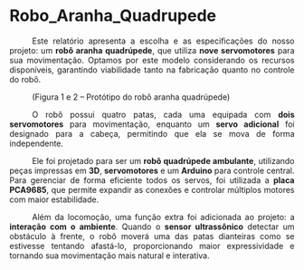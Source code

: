 # Robo_Aranha_Quadrupede

<p style="text-align: justify; text-indent: 40px;">
Este relatório apresenta a escolha e as especificações do nosso projeto: um <b>robô aranha quadrúpede</b>, que utiliza <b>nove servomotores</b> para sua movimentação. Optamos por este modelo considerando os recursos disponíveis, garantindo viabilidade tanto na fabricação quanto no controle do robô.
</p>

<p style="text-align: justify; text-indent: 40px;">
(Figura 1 e 2 – Protótipo do robô aranha quadrúpede)
</p>

<p style="text-align: justify; text-indent: 40px;">
O robô possui quatro patas, cada uma equipada com <b>dois servomotores</b> para movimentação, enquanto um <b>servo adicional</b> foi designado para a cabeça, permitindo que ela se mova de forma independente.
</p>

<p style="text-align: justify; text-indent: 40px;">
Ele foi projetado para ser um <b>robô quadrúpede ambulante</b>, utilizando peças impressas em <b>3D</b>, <b>servomotores</b> e um <b>Arduino</b> para controle central. Para gerenciar de forma eficiente todos os servos, foi utilizada a <b>placa PCA9685</b>, que permite expandir as conexões e controlar múltiplos motores com maior estabilidade.
</p>

<p style="text-align: justify; text-indent: 40px;">
Além da locomoção, uma função extra foi adicionada ao projeto: a <b>interação com o ambiente</b>. Quando o <b>sensor ultrassônico</b> detectar um obstáculo à frente, o robô moverá uma das patas dianteiras como se estivesse tentando afastá-lo, proporcionando maior expressividade e tornando sua movimentação mais natural e interativa.
</p>

